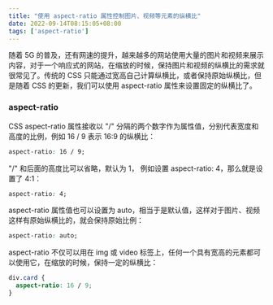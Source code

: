 ```yaml
---
title: "使用 aspect-ratio 属性控制图片、视频等元素的纵横比"
date: 2022-09-14T08:15:05+08:00
tags: ['aspect-ratio']
---
```


随着 5G 的普及，还有网速的提升，越来越多的网站使用大量的图片和视频来展示内容，对于一个响应式的网站，在缩放的时候，保持图片和视频的纵横比的需求就很常见了。传统的 CSS 只能通过宽高自己计算纵横比，或者保持原始纵横比，但是随着 CSS 的更新，我们可以使用 aspect-ratio 属性来设置固定的纵横比了。

### aspect-ratio

CSS aspect-ratio 属性接收以 "/" 分隔的两个数字作为属性值，分别代表宽度和高度的比例，例如 16 / 9 表示 16:9 的纵横比：

```css
aspect-ratio: 16 / 9;
```

"/" 和后面的高度比可以省略，默认为 1， 例如设置 aspect-ratio: 4，那么就是设置了 4:1：

```css
aspect-ratio: 4;
```

aspect-ratio 属性值也可以设置为 auto，相当于是默认值，这样对于图片、视频这样有原始纵横比的，就会保持原始比例：

```css
aspect-ratio: auto;
```

aspect-ratio 不仅可以用在 img 或 video 标签上，任何一个具有宽高的元素都可以使用它，在缩放的时候，保持一定的纵横比：

```css
div.card {
  aspect-ratio: 16 / 9;
}
```
